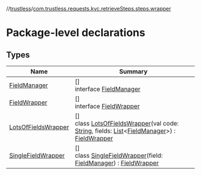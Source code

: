 //[trustless](../../index.md)/[com.trustless.requests.kyc.retrieveSteps.steps.wrapper](index.md)

# Package-level declarations

## Types

| Name | Summary |
|---|---|
| [FieldManager](-field-manager/index.md) | []<br>interface [FieldManager](-field-manager/index.md) |
| [FieldWrapper](-field-wrapper/index.md) | []<br>interface [FieldWrapper](-field-wrapper/index.md) |
| [LotsOfFieldsWrapper](-lots-of-fields-wrapper/index.md) | []<br>class [LotsOfFieldsWrapper](-lots-of-fields-wrapper/index.md)(val code: [String](https://kotlinlang.org/api/latest/jvm/stdlib/kotlin/-string/index.html), fields: [List](https://kotlinlang.org/api/latest/jvm/stdlib/kotlin.collections/-list/index.html)&lt;[FieldManager](-field-manager/index.md)&gt;) : [FieldWrapper](-field-wrapper/index.md) |
| [SingleFieldWrapper](-single-field-wrapper/index.md) | []<br>class [SingleFieldWrapper](-single-field-wrapper/index.md)(field: [FieldManager](-field-manager/index.md)) : [FieldWrapper](-field-wrapper/index.md) |
